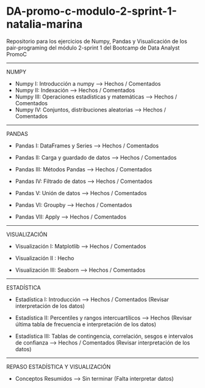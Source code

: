 # DA-promo-c-modulo-2-sprint-1-natalia-marina

Repositorio para los ejercicios de Numpy, Pandas y Visualicación de los pair-programing del módulo 2-sprint 1 del Bootcamp de Data Analyst PromoC

---

NUMPY

- Numpy I: Introducción a numpy --> Hechos / Comentados
- Numpy II: Indexación --> Hechos / Comentados
- Numpy III: Operaciones estadísticas y matemáticas --> Hechos / Comentados
- Numpy IV: Conjuntos, distribuciones aleatorias --> Hechos / Comentados

---

PANDAS

- Pandas I: DataFrames y Series --> Hechos / Comentados

- Pandas II: Carga y guardado de datos --> Hechos / Comentados

- Pandas III: Métodos Pandas --> Hechos / Comentados

- Pandas IV: Filtrado de datos --> Hechos / Comentados

- Pandas V: Unión de datos --> Hechos / Comentados

- Pandas VI: Groupby --> Hechos / Comentados

- Pandas VII: Apply --> Hechos / Comentados

---

VISUALIZACIÓN

- Visualización I: Matplotlib --> Hechos / Comentados

- Visualización II : Hecho

- Visualización III: Seaborn --> Hechos / Comentados

---

ESTADÍSTICA

- Estadística I: Introducción --> Hechos / Comentados (Revisar interpretación de los datos)

- Estadística II: Percentiles y rangos intercuartílicos --> Hechos (Revisar última tabla de frecuencia e interpretación de los datos)

- Estadística III: Tablas de contingencia, correlación, sesgos e intervalos de confianza --> Hechos / Comentados (Revisar interpretación de los datos)

---

REPASO ESTADÍSTICA Y VISUALIZACIÓN

- Conceptos Resumidos --> Sin terminar (Falta interpretar datos)

